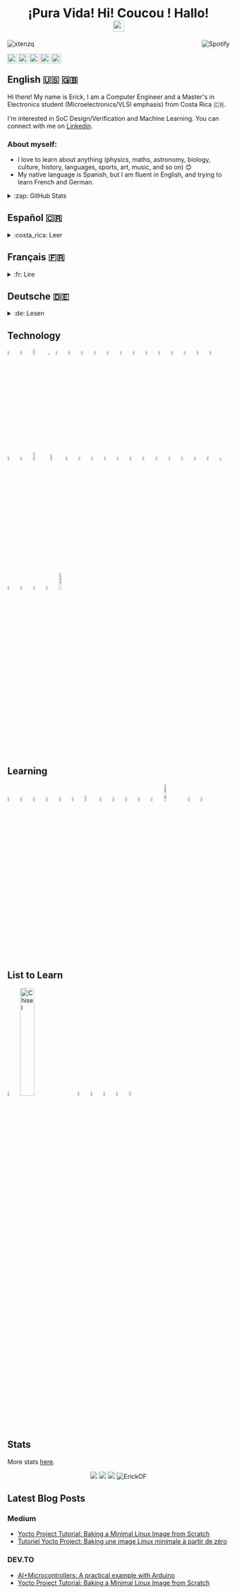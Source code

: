 <!-- Header -->
<h1 align="center"><br>¡Pura Vida! Hi! Coucou ! Hallo!</br>
  <img src="https://media.giphy.com/media/hvRJCLFzcasrR4ia7z/giphy.gif" width="25px">
</h1>


<!-- Spotify -->
<a href="https://github.com/kittinan/spotify-github-profile" target="blank">
  <img align="right"
    src="https://spotify-github-profile.vercel.app/api/view.svg?uid=erickof18&cover_image=true&theme=default&show_offline=false&background_color=121212&interchange=true&bar_color=53b14f&bar_color_cover=false"
    alt="Spotify" />
</a>


<!-- Visit Counter -->
<p align="left">
  <img src="https://komarev.com/ghpvc/?username=ErickOF&label=Profile%20views&color=0e75b6&style=flat%22" alt="xtenzq"/>
</p>


<!-- Sub header -->
<a href="https://erickof.medium.com/">
  <img align="left" alt="Erick's Medium" width="22px" src="https://cdn.worldvectorlogo.com/logos/medium-1.svg" />
</a>
<a href="https://dev.to/erickof">
  <img align="left" alt="Erick's DevTo" width="22px" src="https://cdn.worldvectorlogo.com/logos/devto.svg" />
</a>
<a href="https://www.linkedin.com/in/erickobregonf/">
  <img align="left" alt="Erick's LinkedIn" width="22px" src="https://cdns.iconmonstr.com/wp-content/releases/preview/2012/240/iconmonstr-linkedin-2.png" />
</a>
<a href="https://gitlab.com/ErickOF">
  <img align="left" alt="Erick's GitLab" width="22px" src="https://about.gitlab.com/images/press/logo/png/gitlab-icon-rgb.png" />
</a>
<a href="https://profile.codersrank.io/user/erickof">
  <img align="left" alt="Erick's CoderRanks" width="22px" src="https://user-images.githubusercontent.com/3371601/72540690-d32c8d80-3846-11ea-9690-c0ed6c479309.png" />
</a>

</br>


<!-- English Presentation -->
## **English :us: :uk:**

Hi there! My name is Erick, I am a Computer Engineer and a Master's in Electronics student (Microelectronics/VLSI emphasis) from Costa Rica 🇨🇷.

I'm interested in SoC Design/Verification and Machine Learning. You can connect with me on [Linkedin](https://www.linkedin.com/in/erickobregonf/).

### **About myself:**
* I love to learn about anything (physics, maths, astronomy, biology, culture, history, languages, sports, art, music, and so on) 😊
* My native language is Spanish, but I am fluent in English, and trying to learn French and German.

<details>
  <summary>:zap: GitHub Stats</summary>
  <img src="https://github-readme-stats.vercel.app/api?username=ErickOF&&show_icons=true&theme=algolia&bg_color=DEG,000000,151515,101015&icon_color=155085&title_color=155099&count_private=true">
</details>


<!-- Spanish Presentation -->
## **Español :costa_rica:**
<details>
<summary>:costa_rica: Leer</summary>
¡Pura Vida! Mi nombre es Erick, soy Ingeniero en Computadores y estudiante de maestría en Electrónica (énfasis en Microelectrónica/VLSI) de Costa Rica :costa_rica:.

Me interesa el mundo del diseño/verificación de SoC y el Aprendizaje Automático. Puede conectar conmigo en [Linkedin](https://www.linkedin.com/in/erickobregonf/).

### **Sobre mí:**
* Me gusta aprender sobre cualquier tema (física, matemáticas, astronomía, biología, cultura, historia, idiomas, deportes, arte, música, entre otros) 😊
* Mi idioma nativo es el español, pero actualmente soy algo fluido en inglés y estoy aprendiendo francés y alemán.

  <details>
    <summary>:zap: Estadísticas de GitHub</summary>
    <img src="https://github-readme-stats.vercel.app/api?username=ErickOF&&show_icons=true&theme=algolia&bg_color=DEG,000000,151515,101015&icon_color=155085&title_color=155099&locale=es&count_private=true">
  </details>
</details>


## **Français :fr:**
<details>
<summary>:fr: Lire</summary>
Coucou ! Je m'appelle Erick, je suis un Ingénieur Informatique et étudiant en master d'Électronique (spécialisation en Microélectronique/VLSI) du Costa Rica.

Je suis interessé par le design/vérification des Soc et l'Apprentissage Automatique. Vous pouvez me contacter sur [Linkedin](https://www.linkedin.com/in/erickobregonf/).

### **Sur moi:**
* J'aime apprendre n'importe quel sujet (la physique, les mathématiques, l'astronomie, la biologie, le culture, l'histoire, les langues, les sports, l'art, le musique, entre autres) 😊
* Ma langue est l'Espagnol, mais je parle couramment l'anglais et j'essaie d'apprendre le français et l'allemand.

  <details>
    <summary>:zap: Statistiques GitHub</summary>
    <img src="https://github-readme-stats.vercel.app/api?username=ErickOF&&show_icons=true&theme=algolia&bg_color=DEG,000000,151515,101015&icon_color=155085&title_color=155099&locale=fr&count_private=true">
  </details>
</details>


## **Deutsche :de:**
<details>
<summary>:de: Lesen</summary>
Hallo! Mein Name ist Erick, ich bin Computeringenieur und Masterstudent in Elektronik (Mikroelektronik/VLSI Schwerpunkt) auf Costa Rica.

Ich interessiere mich für SoC-Design/Verifizierung und Maschinelles Lernen. Sie können sich unter [Linkedin](https://www.linkedin.com/in/erickobregonf/) mit mir verbinden.

Sie können sich unter mit mir verbinden

### **Über mich**
* Ich liebe es, etwas zu lernen (Physik, Mathematik, Astronomie, Biologie, Kultur, Geschichte, Sprachen, Sport, Kunst, Musik und so weiter) 😊
* Meine Muttersprache ist Spanisch, aber ich spreche fließend Englisch und versuche, Französisch und Deutsch zu lernen.

  <details>
    <summary>:zap: GitHub Statistiken</summary>
    <img src="https://github-readme-stats.vercel.app/api?username=ErickOF&&show_icons=true&theme=algolia&bg_color=DEG,000000,151515,101015&icon_color=155085&title_color=155099&locale=de&count_private=true">
  </details>
</details>

## **Technology**
<div>
  <img src="https://www.svgrepo.com/show/373793/light-systemverilog.svg" title="SystemVerilog" width="5%"/>
  <img src="https://www.svgrepo.com/show/374163/verilog.svg" title="Verilog" width="5%"/>
  <img src="https://learnuvmverification.com/wp-content/uploads/2015/09/UVM_logo.jpg" title="UVM" width="6%"/>
  <img src="https://upload.wikimedia.org/wikipedia/commons/thumb/4/41/Tcl.svg/1200px-Tcl.svg.png" title="TCL" width="2.5%"/>
  <img src="https://www.svgrepo.com/show/452091/python.svg" title="Python" width="5%"/>
  <img src="https://www.svgrepo.com/show/353949/jupyter.svg" title="Jupyter Notebooks" width="5%"/>
  <img src="https://cdn.worldvectorlogo.com/logos/c-1.svg" title="C" width="5%"/>
  <img src="https://cdn.worldvectorlogo.com/logos/c.svg" title="C++" width="5%"/>
  <img src="https://cdn.worldvectorlogo.com/logos/c--4.svg" title="C#" width="5%"/>
  <img src="https://www.svgrepo.com/show/452234/java.svg" title="C#" width="5%"/>
  <img src="https://www.svgrepo.com/show/373830/matlab.svg" title="Matlab" width="5%"/>
  <img src="https://seeklogo.com/images/G/gnu-octave-logo-E2C05BB1B9-seeklogo.com.png" title="GNU Octave" width="5%"/>
  <img src="https://www.svgrepo.com/show/349419/javascript.svg" title="Javascript" width="5%"/>
  <img src="https://www.svgrepo.com/show/349540/typescript.svg" title="Typescript" width="5%"/>
  <img src="https://www.svgrepo.com/show/452228/html-5.svg" title="HTML" width="5%"/>
  <img src="https://www.svgrepo.com/show/452185/css-3.svg" title="CSS" width="5%"/>
  <img src="https://www.svgrepo.com/show/374061/sass.svg" title="SASS" width="5%"/>
  <img src="https://cdn.worldvectorlogo.com/logos/bootstrap-5-1.svg" title="Bootcamp" width="5%"/>
  <img src="https://www.svgrepo.com/show/452156/angular.svg" title="Angular" width="5%"/>
  <img src="https://www.svgrepo.com/show/303251/mysql-logo.svg" title="MySQL" width="7%"/>
  <img src="https://www.svgrepo.com/show/354090/mongodb.svg" title="MongoDB" width="6%"/>
  <img src="https://www.svgrepo.com/show/374171/vscode.svg" title="VS Code" width="5%"/>
  <img src="https://www.svgrepo.com/show/448236/linux.svg" title="Linux" width="5%"/>
  <img src="https://www.svgrepo.com/show/452210/git.svg" title="Git" width="5%"/>
  <img src="https://www.svgrepo.com/show/353783/github-octocat.svg" title="GitHub" width="5%"/>
  <img src="https://www.svgrepo.com/show/448226/gitlab.svg" title="GitLab" width="5%"/>
  <img src="https://www.svgrepo.com/show/353784/gitkraken.svg" title="GitKraken" width="5%"/>
  <img src="https://www.svgrepo.com/show/354258/raspberry-pi.svg" title="Raspberry Pi" width="5%"/>
  <img src="https://www.svgrepo.com/show/353423/arduino.svg" title="Arduino" width="5%"/>
  <img src="https://www.svgrepo.com/show/354243/qt.svg" title="Qt" width="5%"/>
  <img src="https://www.svgrepo.com/show/354202/postman-icon.svg" title="Postman" width="5%"/>
  <img src="https://www.svgrepo.com/show/377983/latex.svg" title="LaTeX" width="5%"/>
  <img src="https://www.svgrepo.com/show/354516/vim.svg" title="Vim" width="5%"/>
  <img src="https://upload.wikimedia.org/wikipedia/commons/thumb/3/3a/Neovim-mark.svg/1200px-Neovim-mark.svg.png" title="NeoVim" width="4%"/>
  <img src="https://www.svgrepo.com/show/373819/makefile.svg" title="GNU Makefile" width="5%"/>
  <img src="https://upload.wikimedia.org/wikipedia/commons/thumb/4/4b/Bash_Logo_Colored.svg/512px-Bash_Logo_Colored.svg.png?20180723054350" title="Bash" width="5%"/>
  <img src="https://media.imgcdn.org/repo/2023/03/intel-quartus-prime-pro-edition/intel-quartus-prime-pro-edition-logo.png" title="Quartus Prime Lite" width="5%"/>
  <img src="https://user-images.githubusercontent.com/56430787/105164182-1afa8a80-5b15-11eb-8ac3-7ae5c9f0e15e.png" title="Vivado" width="5%"/>
  <img src="https://upload.wikimedia.org/wikipedia/commons/thumb/0/00/Yocto_Project_logo.svg/1280px-Yocto_Project_logo.svg.png" title="Yocto Project" width="10%"/>
</div>


<br>

## **Learning**
<div>
  <img src="https://www.svgrepo.com/show/355038/golang.svg" title="Go" width="5%"/>
  <img src="https://www.svgrepo.com/show/452095/ruby.svg" title="Ruby" width="5%"/>
  <img src="https://www.svgrepo.com/show/374056/rust.svg" title="Rust" width="5%"/>
  <img src="https://www.svgrepo.com/show/354176/perl.svg" title="Perl" width="5%"/>
  <img src="https://www.svgrepo.com/show/354440/tensorflow.svg" title="TensorFlow" width="5%"/>
  <img src="https://upload.wikimedia.org/wikipedia/commons/thumb/a/ae/Keras_logo.svg/512px-Keras_logo.svg.png" title="Keras" width="5%"/>
  <img src="https://icon.icepanel.io/Technology/svg/scikit-learn.svg" title="Scikit Learn" width="6%"/>
  <img src="https://www.svgrepo.com/show/354240/pytorch.svg" title="PyTorch" width="5%"/>
  <img src="https://www.svgrepo.com/show/373509/cmake.svg" title="CMake" width="5%"/>
  <img src="https://www.svgrepo.com/show/354107/nestjs.svg" title="NestJS" width="5%"/>
  <img src="https://www.svgrepo.com/show/342062/next-js.svg" title="NextJS" width="5%"/>
  <img src="https://www.svgrepo.com/show/353980/kotlin.svg" title="Kotlin" width="5%"/>
  <img src="https://images.g2crowd.com/uploads/product/image/social_landscape/social_landscape_977c0721699223be28566021a78599e9/autodesk-eagle.png" title="AutoDesk Eagle" width="10%"/>
  <img src="https://upload.wikimedia.org/wikipedia/commons/3/36/Simulink_Logo_%28non-wordmark%29.png" title="Simulink" width="5%"/>
  <img src="https://upload.wikimedia.org/wikipedia/en/c/cb/Icarus_Verilog_logo2.png" title="icarus verilog" width="5%"/>
</div>


## **List to Learn**
<div>
  <img src="https://www.vectorlogo.zone/logos/scala-lang/scala-lang-icon.svg" title="Scala" width="5%"/>
  <img src="https://upload.wikimedia.org/wikipedia/commons/thumb/1/14/Chisel%28ProgrammingLanguage%29Logo.svg/1200px-Chisel%28ProgrammingLanguage%29Logo.svg.png" title="Chisel" width="25%"/>
  <img src="https://www.svgrepo.com/show/353488/blender.svg" title="Blender" width="5%"/>
  <img src="https://www.svgrepo.com/show/394534/unity.svg" title="Unity 3D" width="5%"/>
  <img src="https://www.svgrepo.com/show/353631/dart.svg" title="Dart" width="5%"/>
  <img src="https://www.svgrepo.com/show/373509/cmake.svg" title="CMake" width="5%"/>
  <img src="https://seeklogo.com/images/L/labview-logo-263E42F647-seeklogo.com.png" title="LabVIEW" width="5%"/>
</div>


<br>

## **Stats**

More stats [here](https://profile-summary-for-github.com/user/ErickOF).

<div align="center">
  <img src="https://github-readme-stats.vercel.app/api/top-langs/?username=ErickOF&hide=C%23,BitBake,Shell&langs_count=10" />
  <img src="https://github-readme-stats.vercel.app/api/wakatime?username=@ErickOF" />
  <img src="https://github-profile-trophy.vercel.app/?username=ErickOF&column=7&theme=onedark" />
  <img src="https://github-readme-streak-stats.herokuapp.com/?user=ErickOF&" alt="ErickOF"/>
</div>

<!--START_SECTION:waka-->
<!--END_SECTION:waka-->

## **Latest Blog Posts**
### **Medium**
<!-- MEDIUM:START -->
- [Yocto Project Tutorial: Baking a Minimal Linux Image from Scratch](https://erickof.medium.com/yocto-project-tutorial-baking-a-minimal-linux-image-from-scratch-625b3e65f768?source=rss-1615d8d84c36------2)
- [Tutoriel Yocto Project: Baking une image Linux minimale à partir de zéro](https://erickof.medium.com/tutoriel-yocto-project-baking-une-image-linux-minimale-%C3%A0-partir-de-z%C3%A9ro-c43955d670b?source=rss-1615d8d84c36------2)
<!-- MEDIUM:END -->

### **DEV.TO**
<!-- DEVTO:START -->
- [AI+Microcontrollers: A practical example with Arduino](https://dev.to/erickof/ai-microcontrollers-a-practical-example-with-arduino-4oa8)
- [Yocto Project Tutorial: Baking a Minimal Linux Image from Scratch](https://dev.to/erickof/yocto-project-tutorial-baking-a-minimal-linux-image-from-scratch-5ei2)
<!-- DEVTO:END -->
